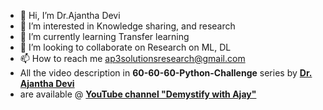 - 👋 Hi, I’m Dr.Ajantha Devi
- 👀 I’m interested in Knowledge sharing, and research 
- 🌱 I’m currently learning Transfer learning
- 💞️ I’m looking to collaborate on Research on ML, DL 
- 📫 How to reach me ap3solutionsresearch@gmail.com
- All the video description in **60-60-60-Python-Challenge** series by **[Dr. Ajantha Devi](https://in.linkedin.com/ajantha-devi-vairamani-a253a8217/)** 
- are available @ **[YouTube channel "Demystify with Ajay"](https://studio.youtube.com/channel/UCxXr3E2YkqLXri2sDJ3v-5Q)**


<!---
ajanthadevi2012/ajanthadevi2012 is a ✨ special ✨ repository because its `README.md` (this file) appears on your GitHub profile.
You can click the Preview link to take a look at your changes.
--->
